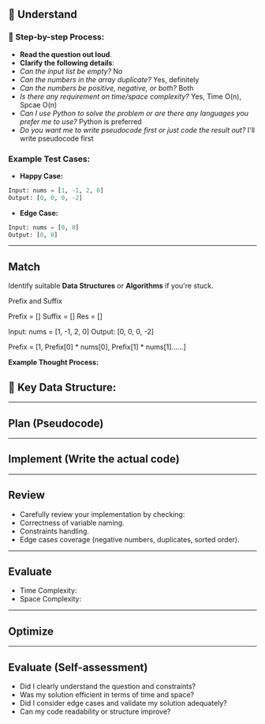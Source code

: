 ## 📖 Understand

### 📌 Step-by-step Process:

- **Read the question out loud**.
- **Clarify the following details**:
 - _Can the input list be empty?_ No
 - _Can the numbers in the array duplicate?_ Yes, definitely
 - _Can the numbers be positive, negative, or both?_ Both
 - _Is there any requirement on time/space complexity?_ Yes, Time O(n), Spcae O(n)
 - _Can I use Python to solve the problem or are there any languages you prefer me to use?_ Python is preferred
 - _Do you want me to write pseudocode first or just code the result out?_ I'll write pseudocode first

### Example Test Cases:

- **Happy Case:**

 ```python
Input: nums = [1, -1, 2, 0]
Output: [0, 0, 0, -2]
 ```

- **Edge Case:**
 ```python
 Input: nums = [0, 0]
 Output: [0, 0]
 ```

---

## Match

Identify suitable **Data Structures** or **Algorithms** if you're stuck.

Prefix and Suffix

Prefix = []
Suffix = []
Res = []

Input: nums = [1, -1, 2, 0]
Output: [0, 0, 0, -2]

Prefix = [1, Prefix[0] * nums[0], Prefix[1] * nums[1]......]

**Example Thought Process:**

## 🔑 Key Data Structure:



---

## Plan (Pseudocode)



---

## Implement (Write the actual code)



---

## Review

- Carefully review your implementation by checking:
 - Correctness of variable naming.
 - Constraints handling.
 - Edge cases coverage (negative numbers, duplicates, sorted order).

---

## Evaluate

- Time Complexity: 
- Space Complexity: 

---

## Optimize

---

## Evaluate (Self-assessment)

- Did I clearly understand the question and constraints?
- Was my solution efficient in terms of time and space?
- Did I consider edge cases and validate my solution adequately?
- Can my code readability or structure improve?

